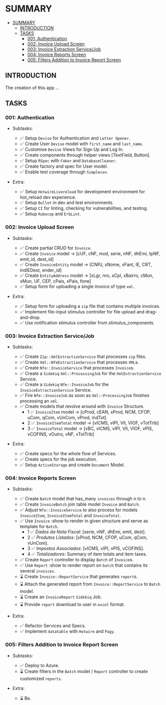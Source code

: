 # SUMMARY

<!--toc:start-->
- [SUMMARY](#summary)
  - [INTRODUCTION](#introduction)
  - [TASKS](#tasks)
    - [001: Authentication](#001-authentication)
    - [002: Invoice Upload Screen](#002-invoice-upload-screen)
    - [003: Invoice Extraction Service/Job](#003-invoice-extraction-servicejob)
    - [004: Invoice Reports Screen](#004-invoice-reports-screen)
    - [005: Filters Addition to Invoice Report Screen](#005-filters-addition-to-invoice-report-screen)
<!--toc:end-->

## INTRODUCTION

The creation of this app ...

## TASKS

### 001: Authentication

- Subtasks:
  - ✅  Setup `Devise` for Authentication and `Letter Opener`.
  - ✅  Create User `Devise` model with `first_name` and `last_name`.
  - ✅  Customise `Devise` Views for Sign Up and Log In.
  - ✅  Create components through helper views [TextField, Button].
  - ✅  Setup `RSpec` with `Faker` and `DatabaseCleaner`.
  - ✅  Create factory and spec for User model.
  - ✅  Enable test coverage through `Simplecov`.

- Extra:
  - ✅  Setup `HotwireLivereload` for development environment for hot_reload dev experience.
  - ✅  Setup `Bullet` in dev and test environments.
  - ✅  Setup `CI` for linting, checking for vulnerabilities, and testing.
  - ✅  Setup `Rubocop` and `ErbLint`.

### 002: Invoice Upload Screen

- Subtasks:
  - ✅ Create partial CRUD for `Invoice`.
  - ✅ Create `Invoice` model -> [cUF, cNF, mod, serie, nNF, dhEmi, tpNF, emit_id, dest_id]
  - ✅ Create `InvoiceEntity` model -> [CNPJ, xNome, xFant, IE, CRT, indIEDest, ender_id]
  - ✅ Create `EntityAddress` model -> [xLgr, nro, xCpl, xBairro, cMun, xMun, UF, CEP, cPais, xPais, fone]
  - ✅ Setup form for uploading a single invoice of type `xml`.

- Extra:
  - ✅ Setup form for uploading a `zip` file that contains multiple invoices.
  - ✅ Implement file-input stimulus controller for file upload and drag-and-drop.
  - ✅ Use notification stimulus controller from stimulus_components.

### 003: Invoice Extraction Service/Job

- Subtasks:
  - ✅ Create `Zip::XmlExtractionService` that processes `zip` files.
  - ✅ Create `Xml::NfeExtractionService` that processes `XML`s.
  - ✅ Create `Nfe::InvoiceService` that processes `Invoice`s.
  - ✅ Create a `Sidekiq` `Xml::ProcessingJob` for the `XmlExtractionService` Service.
  - ✅ Create a `Sidekiq` `Nfe::InvoiceJob` for the `InvoiceExtractionService` Service.
  - ✅ Fire `Nfe::InvoiceJob` as soon as `Xml::ProcessingJob` finishes processing an `xml`.
  - ✅ Create models that revolve around with `Invoice` Structure.
    - 1 ✅ `InvoiceItem` model -> [cProd, cEAN, xProd, NCM, CFOP, uCom, qCom, vUnCom, vProd, indTot]
    - 2 ✅ `InvoiceItemTotal` model -> [vICMS, vIPI, VII, VIOF, vTotTrib]
    - 3 ✅ `InvoiceTotal` model -> [vBC, vICMS, vIPI, VII, VIOF, vPIS, vCOFINS, vOutro, vNF, vTotTrib]

- Extra:
  - ✅ Create specs for the whole flow of Services.
  - ✅ Create specs for the job execution.
  - ✅ Setup `ActiveStorage` and create `Document` Model.

### 004: Invoice Reports Screen

- Subtasks:
  - ✅ Create `Batch` model that has_many `invoices` through n to n.
  - ✅ Create `InvoiceBatch` join table model `Invoice` and `Batch`.
  - ✅ Adjust `Nfe::InvoiceService` to also process for models `InvoiceItem`, `InvoiceItemTotal` and `InvoiceTotal`.
  - ✅ Use `Invoice` :show to render in given structure and serve as template for `Batch`.
    - 1 ✅ _Dados da Nota Fiscal_: [serie, nNF, dhEmi, emit, dest].
    - 2 ✅ _Produtos Listados_: [xProd, NCM, CFOP, uCom, qCom, vUnCom].
    - 3 ✅ _Impostos Associados_: [vICMS, vIPI, vPIS, vCOFINS].
    - 4 ✅ _Totalizadores_: Summary of item totals and item taxes.
  - ✅ Create `Report` controller to display `Batch` of `Invoice`s.
  - ✅ Use `Report` :show to render report on `batch` that contains its several `invoices`.
  - ⌛ Create `Invoice::ReportService` that generates `report`s.
  - ⌛ Attach the generated report from `Invoice::ReportService` to `Batch` model.
  - ⌛ Create an `InvoiceReport` `Sidekiq` Job.
  - ⌛ Provide `report` download to user in `excel` format.

- Extra:
  - ✅ Refactor Services and Specs.
  - ✅ Implement `datatable` with `Hotwire` and `Pagy`.

### 005: Filters Addition to Invoice Report Screen

- Subtasks:
  - ✅ Deploy to Azure.
  - ⌛ Create filters in the `Batch` model / `Report` controller to create customized `reports`.

- Extra:
  - ⌛ Be.
